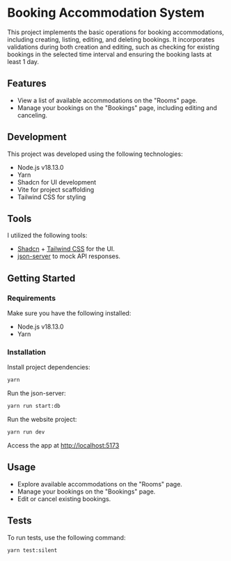 # Booking Accommodation System

This project implements the basic operations for booking accommodations, including creating, listing, editing, and deleting bookings. It incorporates validations during both creation and editing, such as checking for existing bookings in the selected time interval and ensuring the booking lasts at least 1 day.

## Features

- View a list of available accommodations on the "Rooms" page.
- Manage your bookings on the "Bookings" page, including editing and canceling.

## Development

This project was developed using the following technologies:

- Node.js v18.13.0
- Yarn
- Shadcn for UI development
- Vite for project scaffolding
- Tailwind CSS for styling

## Tools

I utilized the following tools:

- [Shadcn](https://ui.shadcn.com/) + [Tailwind CSS](https://tailwindcss.com/) for the UI.
- [json-server](https://www.npmjs.com/package/json-server) to mock API responses.

## Getting Started

### Requirements

Make sure you have the following installed:

- Node.js v18.13.0
- Yarn

### Installation

Install project dependencies:

```bash
yarn
```

Run the json-server:

```bash
yarn run start:db
```

Run the website project:

```bash
yarn run dev
```

Access the app at [http://localhost:5173](http://localhost:5173)


## Usage

- Explore available accommodations on the "Rooms" page.
- Manage your bookings on the "Bookings" page.
- Edit or cancel existing bookings.

## Tests

To run tests, use the following command:

```bash
yarn test:silent
```